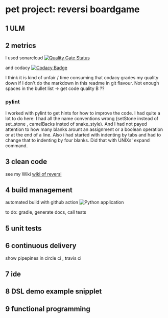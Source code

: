 # pet project: reversi boardgame

## 1 ULM
## 2 metrics
I used sonarcloud
[![Quality Gate Status](https://sonarcloud.io/api/project_badges/measure?project=s81320_reversi&metric=alert_status)](https://sonarcloud.io/dashboard?id=s81320_reversi)

and codacy
[![Codacy Badge](https://api.codacy.com/project/badge/Grade/b420315207b540aca94b6ed3131728dd)](https://app.codacy.com/manual/s81320/reversi?utm_source=github.com&utm_medium=referral&utm_content=s81320/reversi&utm_campaign=Badge_Grade_Dashboard)

I think it is kind of unfair / time consuming that codacy grades my quality down if I don't do the markdown in this readme in git flavour. Not enough spaces in the bullet list -> get code quality B ??

### pylint

I worked with pylint to get hints for how to improve the code. I had quite a lot to do here: I had all the name conventions wrong (setStone instead of set_stone , camelBacks insted of snake_style). And I had not payed attention to how many blanks arount an assignment or a boolean operation or at the end of a line. Also i had started with indenting by tabs and had to change that to indenting by four blanks. Did that with UNIXs' expand command.

## 3 clean code

see my Wiki [wiki of reversi](./wiki/clean-code)


## 4 build management
automated build with github action
![Python application](https://github.com/s81320/reversi/workflows/Python%20application/badge.svg)

to do: gradle, generate docs, call tests
## 5 unit tests
## 6 continuous delivery
show pipepines in circle ci , travis ci
## 7 ide
## 8 DSL demo example snipplet
## 9 functional programming
